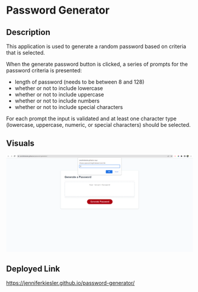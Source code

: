 # Password Generator

## Description

This application is used to generate a random password based on criteria that is selected.

When the generate password button is clicked, a series of prompts for the password criteria is presented:
- length of password (needs to be between 8 and 128)
- whether or not to include lowercase
- whether or not to include uppercase
- whether or not to include numbers
- whether or not to include special characters

For each prompt the input is validated and at least one character type (lowercase, uppercase, numeric, or special characters) should be selected.

## Visuals

![Screenshot](Develop/images/password-generator.png)

## Deployed Link

https://jenniferkiesler.github.io/password-generator/